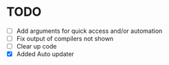# TODO

- [ ] Add arguments for quick access and/or automation  
- [ ] Fix output of compilers not shown  
- [ ] Clear up code  
- [x] Added Auto updater
